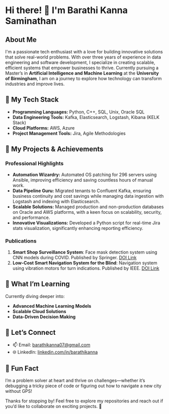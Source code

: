 # Hi there! 👋 I'm Barathi Kanna Saminathan

## About Me
I'm a passionate tech enthusiast with a love for building innovative solutions that solve real-world problems. With over three years of experience in data engineering and software development, I specialize in creating scalable, efficient systems that empower businesses to thrive. Currently pursuing a Master’s in **Artificial Intelligence and Machine Learning** at the **University of Birmingham**, I am on a journey to explore how technology can transform industries and improve lives.

## 🌟 My Tech Stack
- **Programming Languages:** Python, C++, SQL, Unix, Oracle SQL
- **Data Engineering Tools:** Kafka, Elasticsearch, Logstash, Kibana (KELK Stack)
- **Cloud Platforms:** AWS, Azure
- **Project Management Tools:** Jira, Agile Methodologies

## 🚀 My Projects & Achievements
### Professional Highlights
- **Automation Wizardry:** Automated OS patching for 296 servers using Ansible, improving efficiency and saving countless hours of manual work.
- **Data Pipeline Guru:** Migrated tenants to Confluent Kafka, ensuring business continuity and cost savings while managing data ingestion with Logstash and indexing with Elasticsearch.
- **Scalable Solutions:** Managed production and non-production databases on Oracle and AWS platforms, with a keen focus on scalability, security, and performance.
- **Innovative Visualizations:** Developed a Python script for real-time Jira stats visualization, significantly enhancing reporting efficiency.

### Publications
1. **Smart Shop Surveillance System**: Face mask detection system using CNN models during COVID. Published by Springer. [DOI Link](https://doi.org/10.1007/978-981-16-2422-3_55)
2. **Low-Cost Smart Navigation System for the Blind**: Navigation system using vibration motors for turn indications. Published by IEEE. [DOI Link](https://doi.org/10.1109/ICACCS51430.2021.9442056)

## 🧠 What I’m Learning
Currently diving deeper into:
- **Advanced Machine Learning Models**
- **Scalable Cloud Solutions**
- **Data-Driven Decision Making**

## 💬 Let’s Connect
- 📫 Email: [barathikanna07@gmail.com](mailto:barathikanna07@gmail.com)
- 🌐 LinkedIn: [linkedin.com/in/barathikanna](https://www.linkedin.com/in/barathikanna)

## 🎯 Fun Fact
I’m a problem solver at heart and thrive on challenges—whether it’s debugging a tricky piece of code or figuring out how to navigate a new city without GPS!

Thanks for stopping by! Feel free to explore my repositories and reach out if you’d like to collaborate on exciting projects. 🚀
